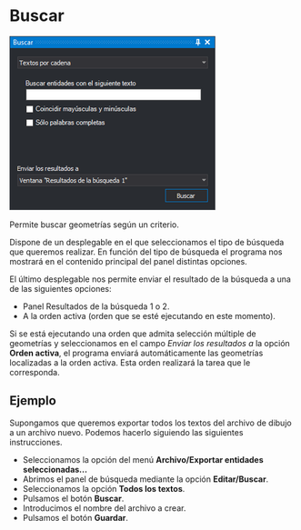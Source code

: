 # Buscar

![](../../../../.gitbook/assets/panelbuscar.png)

Permite buscar geometrías según un criterio.

Dispone de un desplegable en el que seleccionamos el tipo de búsqueda que queremos realizar. En función del tipo de búsqueda el programa nos mostrará en el contenido principal del panel distintas opciones.

El último desplegable nos permite enviar el resultado de la búsqueda a una de las siguientes opciones:

* Panel Resultados de la búsqueda 1 o 2.
* A la orden activa \(orden que se esté ejecutando en este momento\).

Si se está ejecutando una orden que admita selección múltiple de geometrías y seleccionamos en el campo _Enviar los resultados a_ la opción **Orden activa**, el programa enviará automáticamente las geometrías localizadas a la orden activa. Esta orden realizará la tarea que le corresponda.

## Ejemplo

Supongamos que queremos exportar todos los textos del archivo de dibujo a un archivo nuevo. Podemos hacerlo siguiendo las siguientes instrucciones.

* Seleccionamos la opción del menú **Archivo/Exportar entidades seleccionadas...**
* Abrimos el panel de búsqueda mediante la opción **Editar/Buscar**.
* Seleccionamos la opción **Todos los textos**.
* Pulsamos el botón **Buscar**.
* Introducimos el nombre del archivo a crear.
* Pulsamos el botón **Guardar**.

